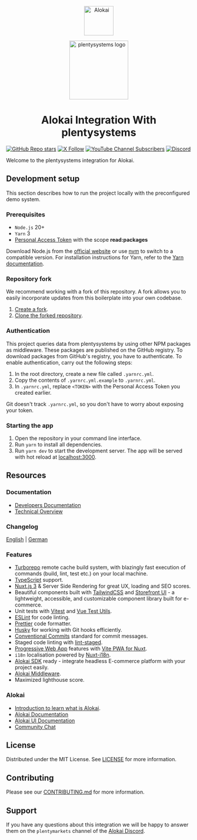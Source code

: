 <div align="center">
  <a href="https://alokai.com//"><img src="https://camo.githubusercontent.com/b3f817d20b7d4f18247de2dbdf89756cd2348208b146f7c182fe6c9b0de39426/68747470733a2f2f7265732e636c6f7564696e6172792e636f6d2f7675652d73746f726566726f6e742f696d6167652f75706c6f61642f76313731303735343532342f4c6f676f5f677265656e5f32785f7a34766d687a2e706e67" alt="Alokai" height="80px" /></a>

<a href="https://www.plentymarkets.com/"><img src="https://cdn01.plentymarkets.com/avw8j9fg70hi/frontend/plentyShop_LTS/plentysystems-logo.jpg" alt="plentysystems logo" height="160px" /></a>

  <h1 align="center">Alokai Integration With plentysystems</h1>
</div>

[![GitHub Repo stars](https://img.shields.io/github/stars/plentymarkets/plentyshop-pwa?style=social)](https://github.com/plentymarkets/plentyshop-pwa)
[![X Follow](https://img.shields.io/twitter/follow/plentymarkets?style=social)](https://twitter.com/plentymarkets)
[![YouTube Channel Subscribers](https://img.shields.io/youtube/channel/subscribers/UCauJsvmhbPNp6ii7tCGwxMg?style=social)](https://www.youtube.com/@plentymarkets)
[![Discord](https://img.shields.io/discord/770285988244750366?label=join%20discord&logo=Discord&logoColor=white)](https://discord.vuestorefront.io)

Welcome to the plentysystems integration for Alokai.

## Development setup

This section describes how to run the project locally with the preconfigured demo system.

### Prerequisites

- `Node.js` 20+
- `Yarn` 3
- [Personal Access Token](https://github.com/settings/tokens/new) with the scope **read:packages**

Download Node.js from the [official website](https://nodejs.org/) or use [nvm](https://github.com/nvm-sh/nvm) to switch to a compatible version. For installation instructions for Yarn, refer to the [Yarn documentation](https://yarnpkg.com/getting-started/install).

### Repository fork

We recommend working with a fork of this repository. A fork allows you to easily incorporate updates from this boilerplate into your own codebase.

1. [Create a fork](https://docs.github.com/en/get-started/quickstart/fork-a-repo).
2. [Clone the forked repository](https://docs.github.com/en/repositories/creating-and-managing-repositories/cloning-a-repository).

### Authentication

This project queries data from plentysystems by using other NPM packages as middleware. These packages are published on the GitHub registry. To download packages from GitHub's registry, you have to authenticate. To enable authentication, carry out the following steps:

1. In the root directory, create a new file called `.yarnrc.yml`.
2. Copy the contents of `.yarnrc.yml.example` to `.yarnrc.yml`.
3. In `.yarnrc.yml`, replace `<TOKEN>` with the Personal Access Token you created earlier.

Git doesn't track `.yarnrc.yml`, so you don't have to worry about exposing your token.

### Starting the app

1. Open the repository in your command line interface.
2. Run `yarn` to install all dependencies.
3. Run `yarn dev` to start the development server. The app will be served with hot reload at [localhost:3000](http://localhost:3000/).

## Resources

### Documentation

- [Developers Documentation](https://pwa-docs.plentymarkets.com/)
- [Technical Overview](GUIDE.md)

### Changelog

[English](./docs/changelog/changelog_en.md) | [German](./docs/changelog/changelog_de.md)

### Features

- [Turborepo](https://turbo.build/) remote cache build system, with blazingly fast execution of commands (build, lint, test etc.) on your local machine.
- [TypeScript](https://www.typescriptlang.org/) support.
- [Nuxt.js 3](https://nuxt.com/) & Server Side Rendering for great UX, loading and SEO scores.
- Beautiful components built with [TailwindCSS](https://tailwindcss.com/) and [Storefront UI](https://docs.storefrontui.io/v2/) - a lightweight, accessible, and customizable component library built for e-commerce.
- Unit tests with [Vitest](https://vitest.dev/) and [Vue Test Utils](https://test-utils.vuejs.org).
- [ESLint](https://eslint.org/) for code linting.
- [Prettier](https://prettier.io/) code formatter.
- [Husky](https://typicode.github.io/husky/) for working with Git hooks efficiently.
- [Conventional Commits](https://www.conventionalcommits.org/en/v1.0.0/) standard for commit messages.
- Staged code linting with [lint-staged](https://github.com/okonet/lint-staged).
- [Progressive Web App](https://developer.mozilla.org/en-US/docs/Web/Progressive_web_apps/Guides/What_is_a_progressive_web_app) features with [Vite PWA for Nuxt](https://vite-pwa-org.netlify.app/).
- `i18n` localisation powered by [Nuxt-i18n](https://i18n.nuxtjs.org).
- [Alokai SDK](https://docs.vuestorefront.io/sdk/) ready - integrate headless E-commerce platform with your project easily.
- [Alokai Middleware](https://docs.vuestorefront.io/v2/architecture/server-middleware.html).
- Maximized lighthouse score.

### Alokai

- [Introduction to learn what is Alokai](https://docs.vuestorefront.io/v2/getting-started/introduction.html).
- [Alokai Documentation](https://docs.vuestorefront.io/v2/)
- [Alokai UI Documentation](https://docs.storefrontui.io/v2/vue/getting-started.html)
- [Community Chat](http://discord.vuestorefront.io)

## License

Distributed under the MIT License. See [LICENSE](LICENSE.md) for more information.

## Contributing

Please see our [CONTRIBUTING.md](.github/CONTRIBUTING.md) for more information.

## Support

If you have any questions about this integration we will be happy to answer them on the `plentymarkets` channel of the [Alokai Discord](http://discord.vuestorefront.io).
